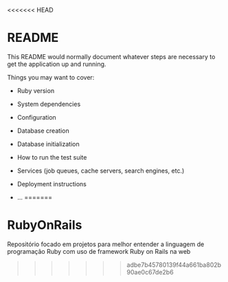 <<<<<<< HEAD
# README

This README would normally document whatever steps are necessary to get the
application up and running.

Things you may want to cover:

* Ruby version

* System dependencies

* Configuration

* Database creation

* Database initialization

* How to run the test suite

* Services (job queues, cache servers, search engines, etc.)

* Deployment instructions

* ...
=======
# RubyOnRails
Repositório focado em projetos para melhor entender a linguagem de programação Ruby com uso de framework Ruby on Rails na web
>>>>>>> adbe7b45780139f44a661ba802b90ae0c67de2b6
